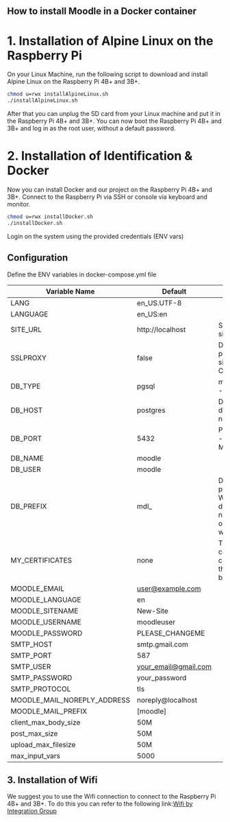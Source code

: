 ## How to install Moodle in a Docker container

# 1. Installation of Alpine Linux on the Raspberry Pi

On your Linux Machine, run the following script to download and install Alpine Linux on the Raspberry Pi 4B+ and 3B+.

```bash	
chmod u=rwx installAlpineLinux.sh
./installAlpineLinux.sh
```
After that you can unplug the SD card from your Linux machine and put it in the Raspberry Pi 4B+ and 3B+.
You can now boot the Raspberry Pi 4B+ and 3B+ and log in as the root user, without a default password.

# 2. Installation of Identification & Docker

Now you can install Docker and our project on the Raspberry Pi 4B+ and 3B+.
Connect to the Raspberry Pi via SSH or console via keyboard and monitor.

```bash	
chmod u=rwx installDocker.sh
./installDocker.sh
```

Login on the system using the provided credentials (ENV vars)

## Configuration
Define the ENV variables in docker-compose.yml file

| Variable Name               | Default              | Description                                                              |
|-----------------------------|----------------------|--------------------------------------------------------------------------|
| LANG                        | en_US.UTF-8          |                                                                          |
| LANGUAGE                    | en_US:en             |                                                                          |
| SITE_URL                    | http://localhost     | Sets the public site url                                                 |
| SSLPROXY                    | false                | Disable SSL proxy to avod site loop. Ej. Cloudfare                       |
| DB_TYPE                     | pgsql                | mysqli - pgsql - mariadb                                                 |
| DB_HOST                     | postgres             | DB_HOST Ej. db container name                                            |
| DB_PORT                     | 5432                 | Postgres=5432 - MySQL=3306                                               |
| DB_NAME                     | moodle               |                                                                          |
| DB_USER                     | moodle               |                                                                          |
| DB_PREFIX                   | mdl_                 | Database prefix. WARNING: don't use numeric values or moodle won't start |
| MY_CERTIFICATES             | none                 | Trusted LDAP certificate or chain getting through base64 encode          |
| MOODLE_EMAIL                | user@example.com     |                                                                          |
| MOODLE_LANGUAGE             | en                   |                                                                          |
| MOODLE_SITENAME             | New-Site             |                                                                          |
| MOODLE_USERNAME             | moodleuser           |                                                                          |
| MOODLE_PASSWORD             | PLEASE_CHANGEME      |                                                                          |
| SMTP_HOST                   | smtp.gmail.com       |                                                                          |
| SMTP_PORT                   | 587                  |                                                                          |
| SMTP_USER                   | your_email@gmail.com |                                                                          |
| SMTP_PASSWORD               | your_password        |                                                                          |
| SMTP_PROTOCOL               | tls                  |                                                                          |
| MOODLE_MAIL_NOREPLY_ADDRESS | noreply@localhost    |                                                                          |
| MOODLE_MAIL_PREFIX          | [moodle]             |                                                                          |
| client_max_body_size        | 50M                  |                                                                          |
| post_max_size               | 50M                  |                                                                          |
| upload_max_filesize         | 50M                  |                                                                          |
| max_input_vars              | 5000                 |                                                                          |


## 3. Installation of Wifi

We suggest you to use the Wifi connection to connect to the Raspberry Pi 4B+ and 3B+.
To do this you can refer to the following link:[Wifi by Integration Group](https://gitlab.com/balabox/integration/-/tree/main/wifi)

